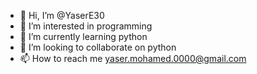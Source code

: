 - 👋 Hi, I’m @YaserE30
- 👀 I’m interested in programming
- 🌱 I’m currently learning python
- 💞️ I’m looking to collaborate on python
- 📫 How to reach me yaser.mohamed.0000@gmail.com

<!---
YaserE30/YaserE30 is a ✨ special ✨ repository because its `README.md` (this file) appears on your GitHub profile.
You can click the Preview link to take a look at your changes.
--->
